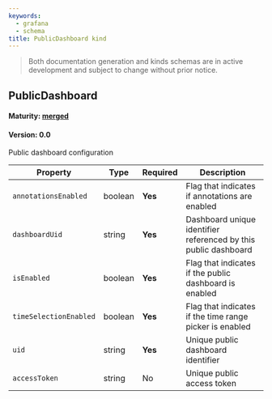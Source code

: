 ```yaml
---
keywords:
  - grafana
  - schema
title: PublicDashboard kind
---
```

> Both documentation generation and kinds schemas are in active development and subject to change without prior notice.

## PublicDashboard

#### Maturity: [merged](../../../maturity/#merged)
#### Version: 0.0

Public dashboard configuration

| Property               | Type    | Required | Description                                                     |
|------------------------|---------|----------|-----------------------------------------------------------------|
| `annotationsEnabled`   | boolean | **Yes**  | Flag that indicates if annotations are enabled                  |
| `dashboardUid`         | string  | **Yes**  | Dashboard unique identifier referenced by this public dashboard |
| `isEnabled`            | boolean | **Yes**  | Flag that indicates if the public dashboard is enabled          |
| `timeSelectionEnabled` | boolean | **Yes**  | Flag that indicates if the time range picker is enabled         |
| `uid`                  | string  | **Yes**  | Unique public dashboard identifier                              |
| `accessToken`          | string  | No       | Unique public access token                                      |


